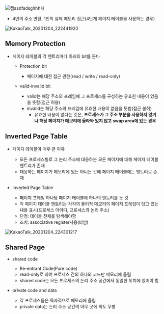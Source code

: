 ![캡asdfadsghhh처](https://user-images.githubusercontent.com/23302973/101168243-7d3f1f00-367e-11eb-98a0-1c4b62865b8b.PNG)
- 4번의 주소 변환, 1번의 실제 메모리 접근(4단계 페이지 테이블을 사용하는 경우)

![KakaoTalk_20201204_222441920](https://user-images.githubusercontent.com/23302973/101168924-8da3c980-367f-11eb-89f0-31ce66aa1a3c.jpg)

## Memory Protection
* 페이지 테이블의 각 엔트리마다 아래의 bit를 둔다

  - Protection bit
    * 페이지에 대한 접근 권한(read / write / read-only)
    
  - valid-invalid bit
    * valid는 해당 주소의 프레임에 그 프로세스를 구성하는 유효한 내용이 있음을 뜻함(접근 허용)
    * invalid는 해당 주소의 프레임에 유효한 내용이 없음을 뜻함(접근 불허)
      - 유효한 내용이 없다는 것은, **프로세스가 그 주소 부분을 사용하지 않거나 해당 페이지가 메모리에 올라와 있지 않고 swap area에 있는 경우**
      

## Inverted Page Table
* 페이지 테이블이 매우 큰 이유
  - 모든 프로세스별로 그 논리 주소에 대응하는 모든 페이지에 대해 페이지 테이블 엔트리가 존재
  - 대응하는 페이지가 메모리에 있든 아니든 간에 페이지 테이블에는 엔트리로 존재
  
* Inverted Page Table
  - 페이지 프레임 하나당 페이지 테이블에 하나의 엔트리를 둔 것
  - 각 페이지 테이블 엔트리는 각각의 물리적 메모리의 페이지 프레임이 담고 있는 내용 표시(프로세스 아이디, 프로세스의 논리 주소)
  - 단점: 테이블 전체를 탐색해야함
  - 조치: associative register사용(비쌈)

![KakaoTalk_20201204_224301217](https://user-images.githubusercontent.com/23302973/101170672-20ddfe80-3682-11eb-8cf0-bf74903ca180.jpg)


## Shared Page
* shared code
  - Re-entrant Code(Pure code)
  - read-only로 하여 프로세스 간의 하나의 코드만 메모리에 올림
  - shared code는 모든 프로세스의 논리 주소 공간에서 동일한 위치에 있어야 함
  
* private code and data
  - 각 프로세스들은 독자적으로 메모리에 올림
  - private data는 논리 주소 공간의 아무 곳에 와도 무방
  
